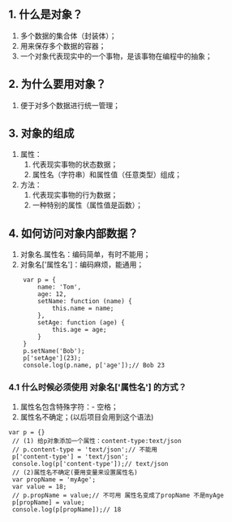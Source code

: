 ## 1. 什么是对象？
1. 多个数据的集合体（封装体）；
2. 用来保存多个数据的容器；
3. 一个对象代表现实中的一个事物，是该事物在编程中的抽象；
## 2. 为什么要用对象？
1. 便于对多个数据进行统一管理；
## 3. 对象的组成
1. 属性：
   1. 代表现实事物的状态数据；
   2. 属性名（字符串）和属性值（任意类型）组成；
2. 方法：
   1. 代表现实事物的行为数据；
   2. 一种特别的属性（属性值是函数）；
## 4. 如何访问对象内部数据？
1. 对象名.属性名：编码简单，有时不能用；
2. 对象名['属性名']：编码麻烦，能通用；
```
    var p = {
        name: 'Tom',
        age: 12,
        setName: function (name) {
            this.name = name;
        },
        setAge: function (age) {
            this.age = age;
        }
    }
    p.setName('Bob');
    p['setAge'](23);
    console.log(p.name, p['age']);// Bob 23
```
### 4.1 什么时候必须使用 对象名['属性名'] 的方式？
   1. 属性名包含特殊字符：- 空格；
   2. 属性名不确定；(以后项目会用到这个语法)
   ```
   var p = {}
    // (1) 给p对象添加一个属性：content-type:text/json
    // p.content-type = 'text/json';// 不能用
    p['content-type'] = 'text/json';
    console.log(p['content-type']);// text/json
    // (2)属性名不确定(要用变量来设置属性名)
    var propName = 'myAge';
    var value = 18;
    // p.propName = value;// 不可用 属性名变成了propName 不是myAge
    p[propName] = value;
    console.log(p[propName]);// 18
   ```
